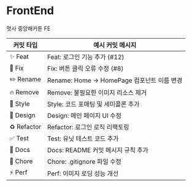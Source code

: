 # FrontEnd
멋사 중앙해커톤 FE

| 커밋 타입 | 예시 커밋 메시지 |
|-----------|------------------|
| ✨ Feat      | Feat: 로그인 기능 추가 (#12) |
| 🐛 Fix       | Fix: 버튼 클릭 오류 수정 (#8) |
| ✏️ Rename    | Rename: Home → HomePage 컴포넌트 이름 변경 |
| 🔥 Remove    | Remove: 불필요한 이미지 리소스 제거 |
| 💄 Style     | Style: 코드 포매팅 및 세미콜론 추가 |
| 📱 Design    | Design: 메인 페이지 UI 수정 |
| ♻️ Refactor  | Refactor: 로그인 로직 리팩토링 |
| ✅ Test      | Test: 유닛 테스트 코드 추가 |
| 📝 Docs      | Docs: README 커밋 메시지 규칙 추가 |
| 🔧 Chore     | Chore: .gitignore 파일 수정 |
| ⚡️ Perf      | Perf: 이미지 로딩 성능 개선 |
